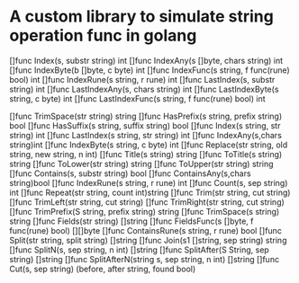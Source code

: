# A custom library to simulate string operation func in golang
[]func Index(s, substr string) int
[]func IndexAny(s []byte, chars string) int
[]func IndexByte(b []byte, c byte) int
[]func IndexFunc(s string, f func(rune) bool) int
[]func IndexRune(s string, r rune) int
[]func LastIndex(s, substr string) int
[]func LastIndexAny(s, chars string) int
[]func LastIndexByte(s string, c byte) int
[]func LastIndexFunc(s string, f func(rune) bool) int

[]func TrimSpace(str string) string
[]func HasPrefix(s string, prefix string) bool
[]func HasSuffix(s string, suffix string) bool
[]func Index(s string, str string) int
[]func LastIndex(s string, str string) int
[]func IndexAny(s,chars string)int
[]func IndexByte(s string, c byte) int
[]func Replace(str string, old string, new string, n int)
[]func Title(s string) string
[]func ToTitle(s string) string
[]func ToLower(str string) string
[]func ToUpper(str string) string
[]func Contains(s, substr string) bool
[]func ContainsAny(s,chars string)bool
[]func IndexRune(s string, r rune) int
[]func Count(s, sep string) int
[]func Repeat(str string, count int)string
[]func Trim(str string, cut string)
[]func TrimLeft(str string, cut string)
[]func TrimRight(str string, cut string)
[]func TrimPrefix(S string, prefix string) string
[]func TrimSpace(s string) string
[]func Fields(str string) []string
[]func FieldsFunc(s []byte, f func(rune) bool) [][]byte
[]func ContainsRune(s string, r rune) bool
[]func Split(str string, split string) []string
[]func Join(s1 []string, sep string) string
[]func SplitN(s, sep string, n int) []string
[]func SplitAfter(S String, sep string) []string
[]func SplitAfterN(string s, sep string, n int) []string
[]func Cut(s, sep string) (before, after string, found bool)